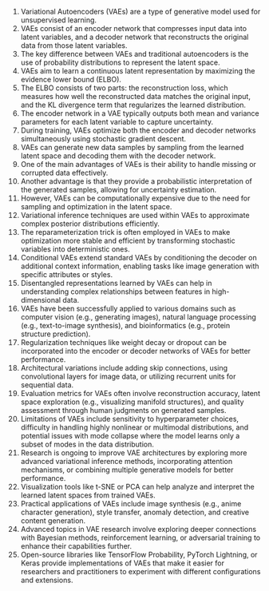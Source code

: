 1. Variational Autoencoders (VAEs) are a type of generative model used for unsupervised learning.
2. VAEs consist of an encoder network that compresses input data into latent variables, and a decoder network that reconstructs the original data from those latent variables.
3. The key difference between VAEs and traditional autoencoders is the use of probability distributions to represent the latent space.
4. VAEs aim to learn a continuous latent representation by maximizing the evidence lower bound (ELBO).
5. The ELBO consists of two parts: the reconstruction loss, which measures how well the reconstructed data matches the original input, and the KL divergence term that regularizes the learned distribution.
6. The encoder network in a VAE typically outputs both mean and variance parameters for each latent variable to capture uncertainty.
7. During training, VAEs optimize both the encoder and decoder networks simultaneously using stochastic gradient descent.
8. VAEs can generate new data samples by sampling from the learned latent space and decoding them with the decoder network.
9. One of the main advantages of VAEs is their ability to handle missing or corrupted data effectively.
10. Another advantage is that they provide a probabilistic interpretation of the generated samples, allowing for uncertainty estimation.
11. However, VAEs can be computationally expensive due to the need for sampling and optimization in the latent space.
12. Variational inference techniques are used within VAEs to approximate complex posterior distributions efficiently.
13. The reparameterization trick is often employed in VAEs to make optimization more stable and efficient by transforming stochastic variables into deterministic ones.
14. Conditional VAEs extend standard VAEs by conditioning the decoder on additional context information, enabling tasks like image generation with specific attributes or styles.
15. Disentangled representations learned by VAEs can help in understanding complex relationships between features in high-dimensional data.
16. VAEs have been successfully applied to various domains such as computer vision (e.g., generating images), natural language processing (e.g., text-to-image synthesis), and bioinformatics (e.g., protein structure prediction).
17. Regularization techniques like weight decay or dropout can be incorporated into the encoder or decoder networks of VAEs for better performance.
18. Architectural variations include adding skip connections, using convolutional layers for image data, or utilizing recurrent units for sequential data.
19. Evaluation metrics for VAEs often involve reconstruction accuracy, latent space exploration (e.g., visualizing manifold structures), and quality assessment through human judgments on generated samples.
20. Limitations of VAEs include sensitivity to hyperparameter choices, difficulty in handling highly nonlinear or multimodal distributions, and potential issues with mode collapse where the model learns only a subset of modes in the data distribution.
21. Research is ongoing to improve VAE architectures by exploring more advanced variational inference methods, incorporating attention mechanisms, or combining multiple generative models for better performance.
22. Visualization tools like t-SNE or PCA can help analyze and interpret the learned latent spaces from trained VAEs.
23. Practical applications of VAEs include image synthesis (e.g., anime character generation), style transfer, anomaly detection, and creative content generation.
24. Advanced topics in VAE research involve exploring deeper connections with Bayesian methods, reinforcement learning, or adversarial training to enhance their capabilities further.
25. Open-source libraries like TensorFlow Probability, PyTorch Lightning, or Keras provide implementations of VAEs that make it easier for researchers and practitioners to experiment with different configurations and extensions.